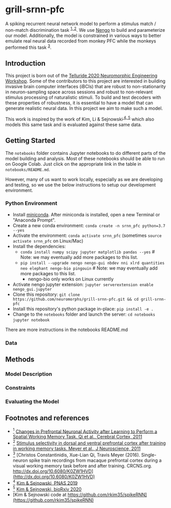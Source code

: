 # grill-srnn-pfc

A spiking recurrent neural network model to perform a stimulus match / non-match discrimination task <sup id="a-Qi-2011">[1, ](#f-Qi-2011)</sup><sup id="a-Meyer-2011">[2](#f-Meyer-2011)</sup>.
We use [Nengo](https://www.nengo.ai/) to build and parameterize our model.
Additionally, the model is constrained in various ways to better emulate real neural data recorded from monkey PFC while the monkeys performed this task <sup id="a-pfc3">[3](#f-pfc3)</sup>.

## Introduction

This project is born out of the [Telluride 2020 Neuromorphic Engineering Workshop](https://sites.google.com/view/telluride2020/home). Some of the contributors to this project are interested in building invasive brain computer interfaces (iBCIs) that are robust to non-stationarity in neuron-sampling space across sessions and robust to non-relevant stimulus processing of naturalistic stimuli. To build and test decoders with these properties of robustness, it is essential to have a model that can generate realistic neural data. In this project we aim to make such a model.

This work is inspired by the work of Kim, Li & Sejnowski<sup id="a-KS-2019">[ 4, ](#f-KS-2019)</sup><sup id="a-KS-2020">[5](#f-KS-2020)</sup> which also models this same task and is evaluated against these same data.

## Getting Started

The `notebooks` folder contains Jupyter notebooks to do different parts of the model building and analysis. Most of these notebooks should be able to run on Google Colab. Just click on the appropriate link in the table in `notebooks/README.md`.

However, many of us want to work locally, especially as we are developing and testing, so we use the below instructions to setup our development environment. 

### Python Environment

* Install [miniconda](https://docs.conda.io/en/latest/miniconda.html). After miniconda is installed, open a new Terminal or "Anaconda Prompt".
* Create a new conda environment: `conda create -n srnn_pfc python=3.7 --yes`
* Activate the environment: `conda activate srnn_pfc` (sometimes `source activate srnn_pfc` on Linux/Mac)
* Install the dependencies:
    * `conda install numpy scipy jupyter matplotlib pandas --yes`  # Note: we may eventually add more packages to this list.
    * `pip install --upgrade nengo nengo-gui nbdev nni xlrd quantities neo elephant nengo-bio pingouin`  # Note: we may eventually add more packages to this list.
        * nengo-bio only works on Linux currently
* Activate nengo jupyter extension: `jupyter serverextension enable nengo_gui.jupyter`
* Clone this repository: `git clone https://github.com/neuromorphs/grill-srnn-pfc.git && cd grill-srnn-pfc`
* Install this repository's python package in-place: `pip install -e .`
* Change to the `notebooks` folder and launch the server: `cd notebooks` `jupyter notebook`

There are more instructions in the notebooks README.md

### Data

## Methods

### Model Description

### Constraints

### Evaluating the Model

## Footnotes and references

* <a id="f-Qi-2011" href="#a-Qi-2011"><sup>1</sup></a> [Changes in Prefrontal Neuronal Activity after Learning to Perform a Spatial Working Memory Task. Qi et al., Cerebral Cortex, 2011](https://academic.oup.com/cercor/article-abstract/21/12/2722/295413)
* <a id="f-Meyer-2011" href="#a-Meyer-2011"><sup>2</sup></a> [Stimulus selectivity in dorsal and ventral prefrontal cortex after training in working memory tasks. Meyer et al., J Neuroscience, 2011](https://www.jneurosci.org/content/31/17/6266.short)
* <a id="f-pfc3" href="#a-pfc3"><sup>3</sup></a> [Christos Constantinidis, Xue-Lian Qi, Travis Meyer (2016). Single-neuron spike train recordings from macaque prefrontal cortex during a visual working memory task before and after training. CRCNS.org. http://dx.doi.org/10.6080/K0ZW1HVD](http://dx.doi.org/10.6080/K0ZW1HVD)
* <a id="f-KS-2019" href="#a-KS-2019"><sup>4</sup></a> [Kim & Sejnowski, PNAS 2019](https://www.pnas.org/content/116/45/22811.short)
* <a id="f-KS-2020" href="#a-KS-2020"><sup>5</sup></a> [Kim & Sejnowski, bioRxiv 2020](https://www.biorxiv.org/content/10.1101/2020.02.11.944751v1.full.pdf)
* [Kim & Sejnowski code at https://github.com/rkim35/spikeRNN](https://github.com/rkim35/spikeRNN)
